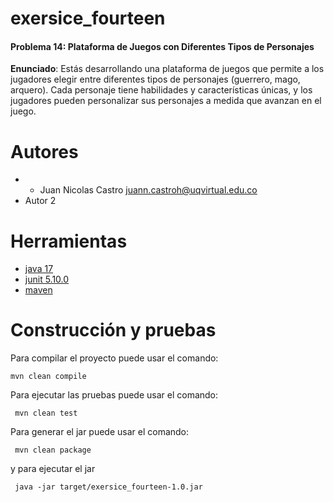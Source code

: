 # exersice_fourteen

#### Problema 14: Plataforma de Juegos con Diferentes Tipos de Personajes
**Enunciado**: Estás desarrollando una plataforma de juegos que permite a los jugadores elegir entre diferentes tipos de personajes (guerrero, mago, arquero). Cada personaje tiene habilidades y características únicas, y los jugadores pueden personalizar sus personajes a medida que avanzan en el juego.

# Autores

- - Juan Nicolas Castro juann.castroh@uqvirtual.edu.co
- Autor 2

# Herramientas

- [java 17](https://adoptium.net/es)
- [junit 5.10.0](https://mvnrepository.com/artifact/org.junit.jupiter/junit-jupiter-api/5.10.0)
- [maven](https://maven.apache.org)


# Construcción y pruebas

Para compilar el proyecto puede usar el comando:

```shell
mvn clean compile
```

Para ejecutar las pruebas puede usar el comando: 

```shell
 mvn clean test
```

Para generar el jar puede usar el comando: 

```shell
 mvn clean package
```

y para ejecutar el jar

```shell
 java -jar target/exersice_fourteen-1.0.jar
```
